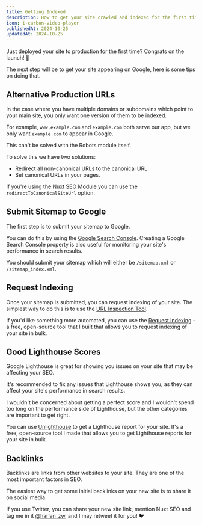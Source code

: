 ```yaml
---
title: Getting Indexed
description: How to get your site crawled and indexed for the first time by Google.
icon: i-carbon-video-player
publishedAt: 2024-10-25
updatedAt: 2024-10-25
---
```


Just deployed your site to production for the first time? Congrats on the launch! 🚀

The next step will be to get your site appearing on Google, here is some tips on doing that.

## Alternative Production URLs

In the case where you have multiple domains or subdomains which point to your main site, you only want one version of them to be indexed.

For example, `www.example.com` and `example.com` both serve our app, but we only want `example.com` to appear in Google.

This can't be solved with the Robots module itself.

To solve this we have two solutions:
- Redirect all non-canonical URLs to the canonical URL.
- Set canonical URLs in your pages.

If you're using the [Nuxt SEO Module](/docs/nuxt-seo/getting-started/what-is-nuxt-seo) you can use the `redirectToCanonicalSiteUrl` option.

## Submit Sitemap to Google

The first step is to submit your sitemap to Google.

You can do this by using the [Google Search Console](https://search.google.com/search-console/welcome). Creating
a Google Search Console property is also useful for monitoring your site's performance in search results.

You should submit your sitemap which will either be `/sitemap.xml` or `/sitemap_index.xml`.

## Request Indexing

Once your sitemap is submitted, you can request indexing of your site. The simplest
way to do this is to use the [URL Inspection Tool](https://support.google.com/webmasters/answer/9012289?hl=en).

If you'd like something more automated, you can use the [Request Indexing](https://requestindexing.com/) - a
free, open-source tool that I built that allows you to request indexing of your site in bulk.

## Good Lighthouse Scores

Google Lighthouse is great for showing you issues on your site that may be affecting your SEO.

It's recommended to fix any issues that Lighthouse shows you, as they can affect your site's performance in search results.

I wouldn't be concerned about getting a perfect score and I wouldn't spend too long on the performance
side of Lighthouse, but the other categories are important to get right.

You can use [Unlighthouse](https://unlighthouse.dev/) to get a Lighthouse report for your site. It's a free, open-source
tool I made that allows you to get Lighthouse reports for your site in bulk.

## Backlinks

Backlinks are links from other websites to your site. They are one of the most important factors in SEO.

The easiest way to get some initial backlinks on your new site is to share it on social media.

If you use Twitter, you can share your new site link, mention Nuxt SEO and tag me in it [@harlan_zw](https://twitter.com/harlan_zw), and I may retweet it for you! 🐦
